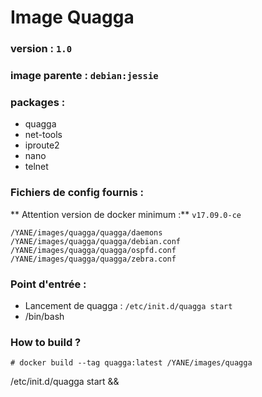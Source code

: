 # Image Quagga

### version : `1.0`

### image parente : `debian:jessie`

### packages :
* quagga
* net-tools
* iproute2
* nano
* telnet

### Fichiers de config fournis :
** Attention version de docker minimum :** `v17.09.0-ce`

```
/YANE/images/quagga/quagga/daemons
/YANE/images/quagga/quagga/debian.conf
/YANE/images/quagga/quagga/ospfd.conf
/YANE/images/quagga/quagga/zebra.conf
```

### Point d'entrée :
* Lancement de quagga : `/etc/init.d/quagga start`
* /bin/bash

### How to build ?
    # docker build --tag quagga:latest /YANE/images/quagga


/etc/init.d/quagga start &&